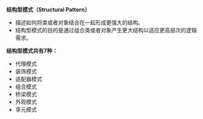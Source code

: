 **结构型模式（Structural Pattern）**

- 描述如何将类或者对象结合在一起形成更强大的结构。
- 结构型模式的目的是通过组合类或者对象产生更大结构以适应更高层次的逻辑需求。

**结构型模式共有7种：**

- 代理模式
- 装饰模式
- 适配器模式
- 组合模式
- 桥梁模式
- 外观模式
- 享元模式